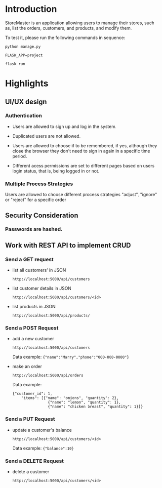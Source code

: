 # Introduction

StoreMaster is an application allowing users to manage their stores, such as, list the orders, customers, and products, and modify them.

To test it, please run the following commands in sequence:

    python manage.py

    FLASK_APP=project

    flask run

# Highlights

## UI/UX design

### Authentication

* Users are allowed to sign up and log in the system. 

* Duplicated users are not allowed.

* Users are allowed to choose if to be remembered, if yes, although they close the browser they don't need to sign in again in a specific time period.

* Different acess permissions are set to different pages based on users login status, that is, being logged in or not. 


### Multiple Process Strategies

Users are allowed to choose different process strategies "adjust", "ignore" or "reject" for a specific order

## Security Consideration

###  Passwords are hashed.


## Work with REST API to implement CRUD 

### Send a GET request

* list all customers' in JSON

    `http://localhost:5000/api/customers` 

* list customer details in JSON

    `http://localhost:5000/api/customers/<id>`

* list products in JSON

    `http://localhost:5000/api/products/` 

### Send a POST Request
*  add a new customer
    
    `http://localhost:5000/api/customers`

    Data example: `{"name":"Marry","phone":"000-000-0000"}`

* make an order

    `http://localhost:5000/api/orders`

    Data example: 
    ```
    {"customer_id": 1, 
        "items": [{"name": "onions", "quantity": 2},
                    {"name": "lemon", "quantity": 1},
                    {"name": "chicken breast", "quantity": 1}]}
    ```

### Send a PUT Request
*  update a customer's balance

    `http://localhost:5000/api/customers/<id>`

     Data example: `{"balance":10}`

### Send a DELETE Request

*  delete a customer

    `http://localhost:5000/api/customers/<id>`